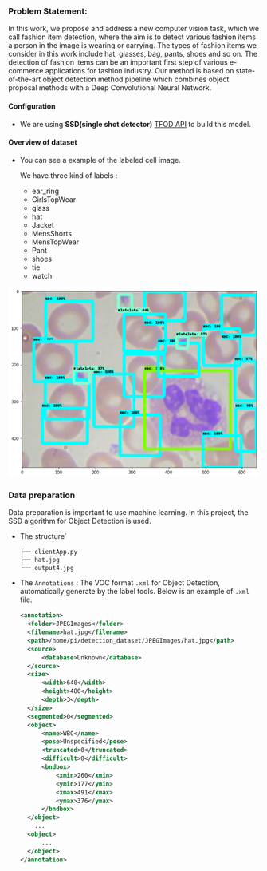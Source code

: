 
### Problem Statement:
In this work, we propose and address a new computer vision task, which we call fashion item detection, where the aim is to detect various fashion items a person in the image is wearing or carrying. The types of fashion items we consider in this work include hat, glasses, bag, pants, shoes and so on. The detection of fashion items can be an important first step of various e-commerce applications for fashion industry. Our method is based on state-of-the-art object detection method pipeline which combines object proposal methods with a Deep Convolutional Neural Network.

#### Configuration
* We are using **SSD(single shot detector)** [TFOD API](https://github.com/tensorflow/models) to build this model.

#### Overview of dataset

* You can see a example of the labeled cell image.

  We have three kind of labels :

  * ear_ring
  * GirlsTopWear
  * glass
  * hat
  * Jacket
  * MensShorts
  * MensTopWear
  * Pant
  * shoes
  * tie
  * watch

![Output](https://github.com/rp926463-arch/Blood-Cell-Detection/blob/main/research/data/BLOOD_CELLS_output/image5.png?raw=true)

### Data preparation
Data preparation is important to use machine learning. In this project, the SSD algorithm for Object Detection is used.

* The structure`

  ```
  ├── clientApp.py
  ├── hat.jpg
  └── output4.jpg
  ```



* The `Annotations` : The VOC format `.xml` for Object Detection, automatically generate by the label tools. Below is an example of `.xml` file.

  ```xml
  <annotation>
  	<folder>JPEGImages</folder>
  	<filename>hat.jpg</filename>
  	<path>/home/pi/detection_dataset/JPEGImages/hat.jpg</path>
  	<source>
  		<database>Unknown</database>
  	</source>
  	<size>
  		<width>640</width>
  		<height>480</height>
  		<depth>3</depth>
  	</size>
  	<segmented>0</segmented>
  	<object>
  		<name>WBC</name>
  		<pose>Unspecified</pose>
  		<truncated>0</truncated>
  		<difficult>0</difficult>
  		<bndbox>
  			<xmin>260</xmin>
  			<ymin>177</ymin>
  			<xmax>491</xmax>
  			<ymax>376</ymax>
  		</bndbox>
  	</object>
      ...
  	<object>
  		...
  	</object>
  </annotation>
  ```


